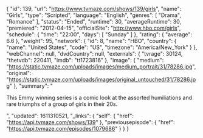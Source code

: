 {
  "id": 139,
  "url": "https://www.tvmaze.com/shows/139/girls",
  "name": "Girls",
  "type": "Scripted",
  "language": "English",
  "genres": [
    "Drama",
    "Romance"
  ],
  "status": "Ended",
  "runtime": 30,
  "averageRuntime": 30,
  "premiered": "2012-04-15",
  "officialSite": "http://www.hbo.com/girls",
  "schedule": {
    "time": "22:00",
    "days": [
      "Sunday"
    ]
  },
  "rating": {
    "average": 6.6
  },
  "weight": 95,
  "network": {
    "id": 8,
    "name": "HBO",
    "country": {
      "name": "United States",
      "code": "US",
      "timezone": "America/New_York"
    }
  },
  "webChannel": null,
  "dvdCountry": null,
  "externals": {
    "tvrage": 30124,
    "thetvdb": 220411,
    "imdb": "tt1723816"
  },
  "image": {
    "medium": "https://static.tvmaze.com/uploads/images/medium_portrait/31/78286.jpg",
    "original": "https://static.tvmaze.com/uploads/images/original_untouched/31/78286.jpg"
  },
  "summary": "<p>This Emmy winning series is a comic look at the assorted humiliations and rare triumphs of a group of girls in their 20s.</p>",
  "updated": 1611310521,
  "_links": {
    "self": {
      "href": "https://api.tvmaze.com/shows/139"
    },
    "previousepisode": {
      "href": "https://api.tvmaze.com/episodes/1079686"
    }
  }
}
